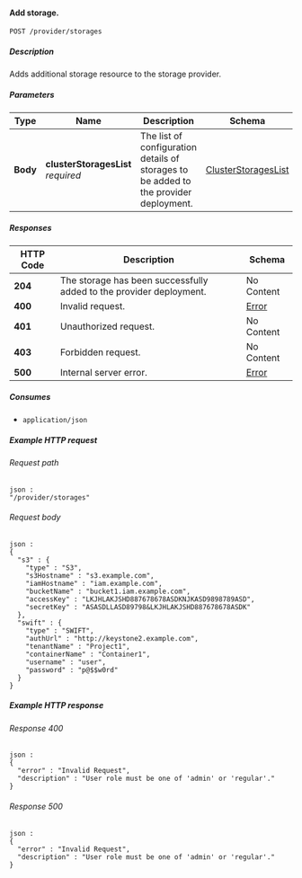 
<a name="add_storage"></a>
#### Add storage.
```
POST /provider/storages
```


##### Description
Adds additional storage resource to the storage provider.


##### Parameters

|Type|Name|Description|Schema|Default|
|---|---|---|---|---|
|**Body**|**clusterStoragesList**  <br>*required*|The list of configuration details of storages to be added to the provider deployment.|[ClusterStoragesList](../definitions/ClusterStoragesList.md#clusterstorageslist)|--|


##### Responses

|HTTP Code|Description|Schema|
|---|---|---|
|**204**|The storage has been successfully added to the provider deployment.|No Content|
|**400**|Invalid request.|[Error](../definitions/Error.md#error)|
|**401**|Unauthorized request.|No Content|
|**403**|Forbidden request.|No Content|
|**500**|Internal server error.|[Error](../definitions/Error.md#error)|


##### Consumes

* `application/json`


##### Example HTTP request

###### Request path
```
json :
"/provider/storages"
```


###### Request body
```
json :
{
  "s3" : {
    "type" : "S3",
    "s3Hostname" : "s3.example.com",
    "iamHostname" : "iam.example.com",
    "bucketName" : "bucket1.iam.example.com",
    "accessKey" : "LKJHLAKJSHD887678678ASDKNJKASD9898789ASD",
    "secretKey" : "ASASDLLASD89798&LKJHLAKJSHD887678678ASDK"
  },
  "swift" : {
    "type" : "SWIFT",
    "authUrl" : "http://keystone2.example.com",
    "tenantName" : "Project1",
    "containerName" : "Container1",
    "username" : "user",
    "password" : "p@$$w0rd"
  }
}
```


##### Example HTTP response

###### Response 400
```
json :
{
  "error" : "Invalid Request",
  "description" : "User role must be one of 'admin' or 'regular'."
}
```


###### Response 500
```
json :
{
  "error" : "Invalid Request",
  "description" : "User role must be one of 'admin' or 'regular'."
}
```



